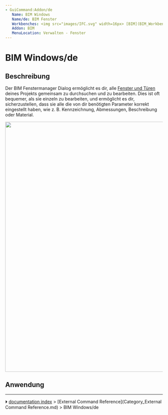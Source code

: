 ```yaml
---
- GuiCommand:Addon/de
   Name: BIM Windows
   Name/de: BIM Fenster
   Workbenches: <img src="images/IFC.svg" width=16px> [BIM](BIM_Workbench/de.md)
   Addon: BIM
   MenuLocation: Verwalten - Fenster
---
```


# BIM Windows/de

## Beschreibung

Der BIM Fenstermanager Dialog ermöglicht es dir, alle [Fenster und Türen](Arch_Window/de.md) deines Projekts gemeinsam zu durchsuchen und zu bearbeiten. Dies ist oft bequemer, als sie einzeln zu bearbeiten, und ermöglicht es dir, sicherzustellen, dass sie alle die von dir benötigten Parameter korrekt eingestellt haben, wie z. B. Kennzeichnung, Abmessungen, Beschreibung oder Material.

<img alt="" src=images/BIM_windows_screenshot.png  style="width:800px;">

## Anwendung



---
⏵ [documentation index](../README.md) > [External Command Reference](Category_External Command Reference.md) > BIM Windows/de
